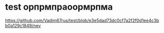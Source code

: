 # test орпрмпраоормрпма
https://github.com/Vadim67rus/test/blob/e3e5dad73dc0cf7a2f2f0d1ee4c3bb0a129c1849/nev
